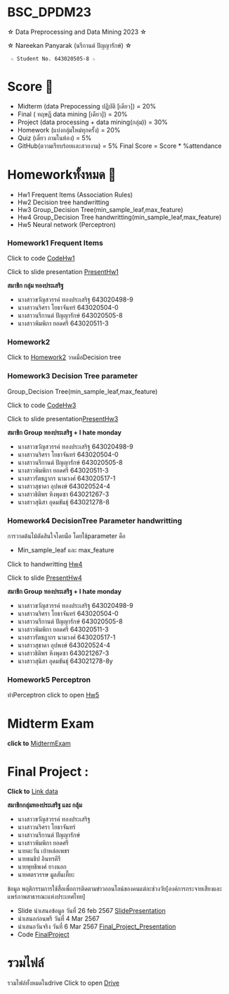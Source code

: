 # BSC_DPDM23

☆ Data Preprocessing and Data Mining 2023 ☆

 ☆ Nareekan Panyarak (นรีกานต์ ปัญญารักษ์) ☆

     ☆ Student No. 643020505-8 ☆


# Score 💯
+ Midterm (data Prepocessing ปฏิบัติ [เดียว]) = 20%
+ Final ( ทฤษฏี data mining [เดียว]) = 20%
+ Project (data processing + data mining(กลุ่ม)) = 30%
+ Homework (แบ่งกลุ่มใหม่ทุกครั้ง) = 20%
+ Quiz (เดี่ยว ถามในห้อง) = 5%
+ GitHub(ตวามเรียบร้อยเเละสวยงาม) = 5% Final Score = Score * %attendance

# Homeworkทั้งหมด 📝
+ Hw1 Frequent Items (Association Rules)
+ Hw2 Decision tree handwritting
+ Hw3 Group_Decision Tree(min_sample_leaf,max_feature) 
+ Hw4 Group_Decision Tree handwritting(min_sample_leaf,max_feature)
+ Hw5 Neural network (Perceptron)

### Homework1 Frequent Items

Click to code [CodeHw1](https://github.com/Nareekan789/BSC_DPDM23/blob/main/Frequent_Patterns_(Association_Rules).ipynb)

Click to slide presentation [PresentHw1](https://github.com/Nareekan789/BSC_DPDM23/blob/main/HW1_Marketbasket_compressed.pdf)

**สมาชิก กลุ่ม ทองประเสริฐ**  
+ นางสาวขวัญสวรรค์ ทองประเสริฐ   643020498-9
+ นางสาวนริศรา โยธาจันทร์        643020504-0
+ นางสาวนรีกานต์ ปัญญารักษ์      643020505-8
+ นางสาวพิมพิกา ยอดศรี          643020511-3

### Homework2   

Click to  [Homework2](https://github.com/Nareekan789/BSC_DPDM23/blob/main/Homework-2.pdf) 
วาดมือDecision tree

### Homework3 Decision Tree parameter

Group_Decision Tree(min_sample_leaf,max_feature) 

Click to code [CodeHw3](https://github.com/Nareekan789/BSC_DPDM23/blob/9af4bd66bbae8fa883e74c7433e6aa385d43d615/Classification.ipynb)

Click to slide presentation[PresentHw3](https://github.com/Nareekan789/BSC_DPDM23/blob/main/%E0%B8%AA%E0%B9%84%E0%B8%A5%E0%B8%94%E0%B9%8CHomework3.pdf)

**สมาชิก Group ทองประเสริฐ + I hate monday** 
+ นางสาวขวัญสวรรค์ ทองประเสริฐ   643020498-9
+ นางสาวนริศรา โยธาจันทร์        643020504-0
+ นางสาวนรีกานต์ ปัญญารักษ์      643020505-8
+ นางสาวพิมพิกา ยอดศรี          643020511-3
+ นางสาวรัตชฎากร นามวงศ์        643020517-1
+ นางสาวสุชาดา อุปพงษ์          643020524-4
+ นางสาวธิติพร หิงพุดซา          643021267-3
+ นางสาวสุนิสา อุดมขันธุ์          643021278-8

### Homework4 DecisionTree Parameter handwritting
การวาดต้นไม้ตัดสินใจโดยมือ โดยใช้parameter คือ 
+ Min_sample_leaf และ max_feature

Click to handwritting  [Hw4](https://github.com/Nareekan789/BSC_DPDM23/blob/main/Hw4.pdf)

Click to slide [PresentHw4](https://github.com/Nareekan789/BSC_DPDM23/blob/main/%E0%B8%AA%E0%B9%84%E0%B8%A5%E0%B8%94%E0%B9%8CHomework4.pdf)

**สมาชิก Group ทองประเสริฐ + I hate monday** 
+ นางสาวขวัญสวรรค์ ทองประเสริฐ   643020498-9
+ นางสาวนริศรา โยธาจันทร์        643020504-0
+ นางสาวนรีกานต์ ปัญญารักษ์      643020505-8
+ นางสาวพิมพิกา ยอดศรี          643020511-3
+ นางสาวรัตชฎากร นามวงศ์        643020517-1
+ นางสาวสุชาดา อุปพงษ์          643020524-4
+ นางสาวธิติพร หิงพุดซา          643021267-3
+ นางสาวสุนิสา อุดมขันธุ์          643021278-8y 

### Homework5 Perceptron
ทำPerceptron click to open [Hw5](https://github.com/Nareekan789/BSC_DPDM23/blob/main/Homework-5.pdf)

# Midterm Exam 
  **click to** [MidtermExam](https://github.com/Nareekan789/BSC_DPDM23/blob/main/midterm_bscdpdm23.ipynb)

# Final Project :
**Click to** [Link data](https://data.go.th/en/dataset/consumer_insight)

**สมาชิกกลุ่มทองประเสริฐ และ กลุ้ม** 
+ นางสาวขวัญสวรรค์ ทองประเสริฐ
+ นางสาวนริศรา โยธาจันทร์
+ นางสาวนรีกานต์ ปัญญารักษ์
+ นางสาวพิมพิกา ยอดศรี
+ นายตะวัน เบ้าหล่อเพชร
+ นายธนธิป อินทรคีรี
+ นายพุทธิพงศ์ ยางนอก 
+ นายศตรวรรษ มูลสันเที๊ยะ

ข้อมูล พฤติกรรมการใช้สื่อเพื่อการติดตามข่าวออนไลน์ของคนแต่ละช่วงวัย[องค์การกระจายเสียงและแพร่ภาพสาธารณะแห่งประเทศไทย]
+ Slide นำเสนอข้อมูล วันที่ 26 feb 2567 [SlidePresentation](https://www.canva.com/design/DAF9xVROj5g/MU3QyOEiNPy-GS3r-zhv9w/view?utm_content=DAF9xVROj5g&utm_campaign=designshare&utm_medium=link&utm_source=editor)
+ นำเสนอก่อนพรี วันที่ 4 Mar 2567 
+ นำเสนอวันจริง วันที่ 6 Mar 2567  [Final_Project_Presentation](https://github.com/Nareekan789/BSC_DPDM23/blob/main/%E0%B8%AA%E0%B9%84%E0%B8%A5%E0%B8%94%E0%B9%8C%20final%20Project%20.pdf)
+ Code [FinalProject](https://github.com/Nareekan789/BSC_DPDM23/blob/main/Final_Project.ipynb)

# รวมไฟล์ 

รวมไฟล์ทั้งหมดในdrive Click to open [Drive](https://drive.google.com/drive/folders/1UkX-96ed9CIfY8ZOk0Wc-Y8HhhFjwhhV)
